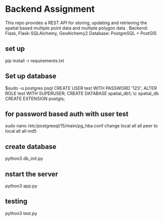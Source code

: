 # Backend Assignment
This repo provides a REST API for storing, updating and retrieving the spatial 
based multiple point data and multiple polygon data .
Backend: Flask, Flask-SQLAlchemy, GeoAlchemy2
Database: PostgreSQL + PostGIS

## set up
pip install -r requirements.txt

## Set up database
$sudo -u postgres psql
CREATE USER test WITH PASSWORD '123';
ALTER ROLE test WITH SUPERUSER;
CREATE DATABASE spatial_db1;
\c spatial_db
CREATE EXTENSION postgis;

## for password based auth with user test
sudo nano /etc/postgresql/15/main/pg_hba.conf
change local   all   all   peer to 
       local   all   all   md5


## create database
python3 db_init.py

## nstart the server
python3 app.py

## testing 
python3 test.py
